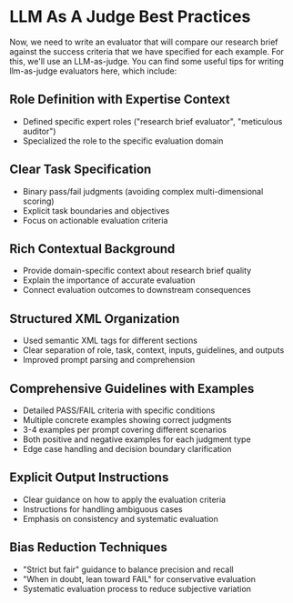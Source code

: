 # LLM As A Judge Best Practices

Now, we need to write an evaluator that will compare our research brief against the success criteria that we have specified for each example. For this, we'll use an LLM-as-judge. You can find some useful tips for writing llm-as-judge evaluators here, which include:

## Role Definition with Expertise Context

- Defined specific expert roles ("research brief evaluator", "meticulous auditor")
- Specialized the role to the specific evaluation domain

## Clear Task Specification

- Binary pass/fail judgments (avoiding complex multi-dimensional scoring)
- Explicit task boundaries and objectives
- Focus on actionable evaluation criteria

## Rich Contextual Background

- Provide domain-specific context about research brief quality
- Explain the importance of accurate evaluation
- Connect evaluation outcomes to downstream consequences

## Structured XML Organization

- Used semantic XML tags for different sections
- Clear separation of role, task, context, inputs, guidelines, and outputs
- Improved prompt parsing and comprehension

## Comprehensive Guidelines with Examples

- Detailed PASS/FAIL criteria with specific conditions
- Multiple concrete examples showing correct judgments
- 3-4 examples per prompt covering different scenarios
- Both positive and negative examples for each judgment type
- Edge case handling and decision boundary clarification

## Explicit Output Instructions

- Clear guidance on how to apply the evaluation criteria
- Instructions for handling ambiguous cases
- Emphasis on consistency and systematic evaluation

## Bias Reduction Techniques

- "Strict but fair" guidance to balance precision and recall
- "When in doubt, lean toward FAIL" for conservative evaluation
- Systematic evaluation process to reduce subjective variation